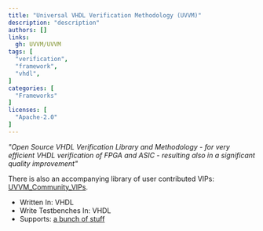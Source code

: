 ```yaml
---
title: "Universal VHDL Verification Methodology (UVVM)"
description: "description"
authors: []
links:
  gh: UVVM/UVVM
tags: [
  "verification",
  "framework",
  "vhdl",
]
categories: [
  "Frameworks"
]
licenses: [
  "Apache-2.0"
]
---
```


*"Open Source VHDL Verification Library and Methodology - for very efficient VHDL verification of FPGA and ASIC - resulting also in a significant quality improvement"*

<!--more-->

There is also an accompanying library of user contributed VIPs: [UVVM_Community_VIPs](https://github.com/UVVM/UVVM_Community_VIPs).

- Written In: VHDL
- Write Testbenches In: VHDL
- Supports: [a bunch of stuff](https://github.com/UVVM/UVVM#main-features)
